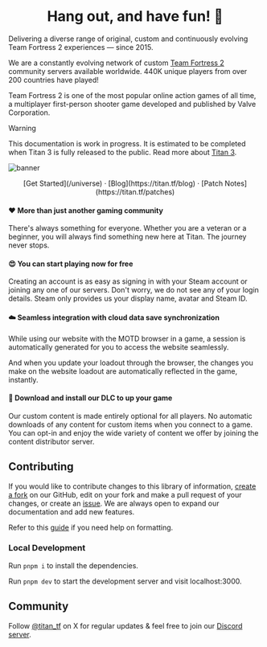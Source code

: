 <h1 align="center">
  Hang out, and have fun! 🎉
</h1>

Delivering a diverse range of original, custom and continuously evolving Team Fortress 2 experiences — since 2015.

We are a constantly evolving network of custom [Team Fortress 2](https://teamfortress.com) community servers available worldwide. 440K unique players from over 200 countries have played!

Team Fortress 2 is one of the most popular online action games of all time, a multiplayer first-person shooter game developed and published by Valve Corporation.

> [!WARNING]
> This documentation is work in progress. It is estimated to be completed when Titan 3 is fully released to the public. Read more about [Titan 3](/universe/titan3).

![banner](https://titan.tf/images/17.png)

<p align="center">
  [Get Started](/universe) · [Blog](https://titan.tf/blog) · [Patch Notes](https://titan.tf/patches)
</p>

#### ❤️ More than just another gaming community

There's always something for everyone. Whether you are a veteran or a beginner, you will always find something new here at Titan. The journey never stops.

#### 😍 You can start playing now for free

Creating an account is as easy as signing in with your Steam account or joining any one of our servers. Don't worry, we do not see any of your login details. Steam only provides us your display name, avatar and Steam ID.

#### ☁️ Seamless integration with cloud data save synchronization

While using our website with the MOTD browser in a game, a session is automatically generated for you to access the website seamlessly.

And when you update your loadout through the browser, the changes you make on the website loadout are automatically reflected in the game, instantly.

#### 📂 Download and install our DLC to up your game

Our custom content is made entirely optional for all players. No automatic downloads of any content for custom items when you connect to a game. You can opt-in and enjoy the wide variety of content we offer by joining the content distributor server.

## Contributing

If you would like to contribute changes to this library of information, [create a fork](https://github.com/titantf/Docs/fork) on our GitHub, edit on your fork and make a pull request of your changes, or create an [issue](https://github.com/titantf/Docs/issues/new). We are always open to expand our documentation and add new features.

Refer to this [guide](https://nextra.site/docs/guide) if you need help on formatting.

### Local Development

Run `pnpm i` to install the dependencies.

Run `pnpm dev` to start the development server and visit localhost:3000.

## Community

Follow [@titan_tf](https://titan.tf/twitter) on X for regular updates & feel free to join our [Discord server](https://titan.tf/discord).
